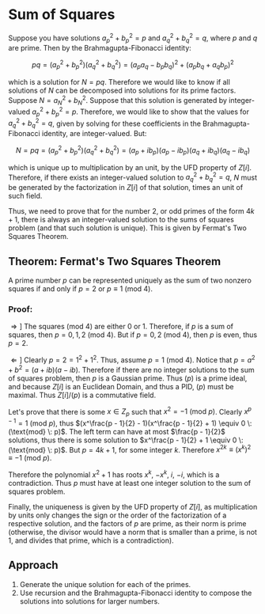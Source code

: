 # Sum of Squares

Suppose you have solutions $a_p^2 + b_p^2 = p$ and $a_q^2 + b_q^2 = q$, where $p$ and $q$ are prime. Then by the Brahmagupta-Fibonacci
identity:

$$pq = (a_p^2 + b_p^2) (a_q^2 + b_q^2) = (a_p a_q - b_p b_q)^2 + (a_p b_q + a_q b_p)^2$$

which is a solution for $N = p q$. Therefore we would like to know if all solutions of $N$ can be
decomposed into solutions for its prime factors. Suppose $N = a_N^2 + b_N^2$. Suppose that this solution is generated by integer-valued $a_p^2 + b_p^2 = p$. Therefore, we would like to show that the values for $a_q^2 + b_q^2 = q$, given by solving for these coefficients in the Brahmagupta-Fibonacci identity, are integer-valued. But:

$$N = p q = (a_p^2 + b_p^2) (a_q^2 + b_q^2) = (a_p + i b_p) (a_p - i b_p) (a_q + i b_q) (a_q - i b_q)$$

which is unique up to multiplication by an unit, by the UFD property of $Z[i]$. Therefore, if there exists an integer-valued solution to $a_q^2 + b_q^2 = q$, $N$ must be generated by the factorization in $Z[i]$ of that solution, times an unit of such field.

Thus, we need to prove that for the number 2, or odd primes of the form $4k + 1$, there is always an integer-valued solution to the sums of squares problem (and that such solution is unique). This is given by Fermat's Two Squares Theorem.

## Theorem: Fermat's Two Squares Theorem

A prime number $p$ can be represented uniquely as the sum of two nonzero squares if and only if $p = 2$ or $p \equiv 1 \: (\text{mod} \: 4)$.

### Proof:

$\Rightarrow]$ The squares $(\text{mod} \: 4)$ are either $0$ or $1$. Therefore, if $p$ is a sum of squares, then $p = 0, 1, 2 \: (\text{mod} \: 4)$. But if $p = 0, 2 \: (\text{mod} \: 4)$, then $p$ is even, thus $p = 2$.

$\Leftarrow]$ Clearly $p = 2 = 1^2 + 1^2$. Thus, assume $p = 1 \: (\text{mod} \: 4)$. Notice that $p = a^2 + b^2 = (a + i b) (a - i b)$. Therefore if there are no integer solutions to the sum of squares problem, then $p$ is a Gaussian prime. Thus $(p)$ is a prime ideal, and because $Z[i]$ is an Euclidean Domain, and thus a PID, $(p)$ must be maximal. Thus $Z[i] / (p)$ is a commutative field.

Let's prove that there is some $x \in Z_p$ such that $x^2 = -1 \: (\text{mod} \: p)$. Clearly $x^{p - 1} = 1 \: (\text{mod} \: p)$, thus $(x^\frac{p - 1}{2} - 1)(x^\frac{p - 1}{2} + 1) \equiv 0 \: (\text{mod} \: p)$. The left term can have at most $\frac{p - 1}{2}$ solutions, thus there is some solution to $x^\frac{p - 1}{2} + 1 \equiv 0 \: (\text{mod} \: p)$. But $p = 4k + 1$, for some integer $k$. Therefore $x^{2k} \equiv (x^k)^2 \equiv -1 \: (\text{mod} \: p)$.

Therefore the polynomial $x^2 + 1$ has roots $x^k$, $-x^k$, $i$, $-i$, which is a contradiction. Thus $p$ must have at least one integer solution to the sum of squares problem.

Finally, the uniqueness is given by the UFD property of $Z[i]$, as multiplication by units only changes the sign or the order of the factorization of a respective solution, and the factors of $p$ are prime, as their norm is prime (otherwise, the divisor would have a norm that is smaller than a prime, is not $1$, and divides that prime, which is a contradiction).

## Approach

1. Generate the unique solution for each of the primes.
2. Use recursion and the Brahmagupta-Fibonacci identity to compose the solutions into solutions for larger numbers.

